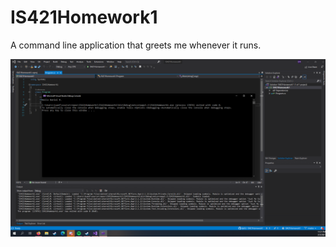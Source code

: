 # IS421Homework1

A command line application that greets me whenever it runs.

![alt text](IS421Homework1.PNG)
